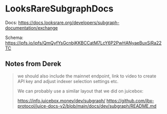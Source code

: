 # LooksRareSubgraphDocs

Docs: https://docs.looksrare.org/developers/subgraph-documentation/exchange

Schema: https://ipfs.io/ipfs/QmQyfYsGcnbjKKBCCatM7LcY6P2PwHANyaeBuxSiRa22TC

## Notes from Derek
> we should also include the mainnet endpoint, link to video to create API key and adjust indexer selection settings etc. 
>
> We can probably use a similar layout that we did on juicebox:
>
> https://info.juicebox.money/dev/subgraph/
> https://github.com/jbx-protocol/juice-docs-v2/blob/main/docs/dev/subgraph/README.md
